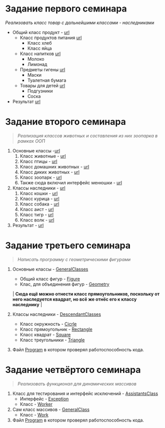 # Задание первого семинара
*Реализовать класс товар с дальнейшими классами - наследниками*
* Общий класс продукт - [url](Seminar1/Product.java)
    * Класс продуктов питания [url](Seminar1/Food.java)
        * Класс хлеб
        * Класс яйца
    * Класс напитков [url](Seminar1/Beverages.java)
        * Молоко
        * Лимонад
    * Предметы гигены [url](Seminar1/HygieneItems.java)
        * Маски
        * Туалетная бумага
    * Товары для детей [url](Seminar1/ChildrensGoods.java)
      * Подгузники
      * Соска
* Результат [url](Seminar1/Programm.java)
# Задание второго семинара
>*Реализация классов животных и составления из них зоопарка в рамках ООП*
1. Основные классы -[url](Seminar2/GeneralClass)
   1. Класс животные - [url](Seminar2/GeneralClass/Animal.java)
   2. Класс птицы - [url](Seminar2/GeneralClass/Bird.java)
   3. Класс домашних животных - [url](Seminar2/GeneralClass/Pet.java)
   4. Класс диких животных - [url](Seminar2/GeneralClass/WildAnimal.java)
   5. Класс зоопарк - [url](Seminar2/GeneralClass/Zoo.java)
   6. Также сюда включил интерфейс менюшки - [url](Seminar2/GeneralClass/ConsoleMenu.java) 
2. Классы наследники - [url](Seminar2/DescendantClasses)
   1. Класс кошки - [url](Seminar2/DescendantClasses/Cat.java)
   2. Класс курица - [url](Seminar2/DescendantClasses/Chicken.java)
   3. Класс собака - [url](Seminar2/DescendantClasses/Dog.java)
   4. Класс аист - [url](Seminar2/DescendantClasses/Stork.java)
   5. Класс тигр - [url](Seminar2/DescendantClasses/Tiger.java)
   6. Класс волк - [url](Seminar2/DescendantClasses/Wolf.java)
3. Результат - [url](Seminar2/Programm.java)
# Задание третьего семинара 
>*Написать программу с геометрическими фигурами*
1. Основные классы - [GeneralClasses](Seminar3/GeneralClasses)
   * Общий класс фигур - [Figure](Seminar3/GeneralClasses/Figure.java)
   * Клас, для объединения фигур - [Geometry](Seminar3/GeneralClasses/Geometry.java)
   
   | **Сюда ещё можно отнести класс прямоугольников, поскольку от него наследуется
        квадрат, но всё же отнёс его к классу наследнику** |
2. Классы наследники - [DescendantClasses](Seminar3/DescendantClasses)
   * Класс окружность - [Cicrle](Seminar3/DescendantClasses/Circle.java)
   * Класс прямоугольник - [Rectangle](Seminar3/DescendantClasses/Rectangle.java)
   * Класс квадрат - [Square](Seminar3/DescendantClasses/Square.java)
   * Класс треугольники - [Triangle](Seminar3/DescendantClasses/Triangle.java)
3. Файл [Program](Seminar3/Program.java) в котором проверял работоспособность кода.

# Задание четвёртого семинара
>*Реализовать функционал для динамических массивов*
1. Класс для тестирования и интерфейс исключений - [AssistantsClass](Seminar4/AssistantsClass)
   * Интерфейс - [Exception](Seminar4/AssistantsClass/Exception.java)
   * Класс - [Worker](Seminar4/AssistantsClass/Worker.java)
2. Сам класс массивов - [GeneralClass](Seminar4/GeneralClass)
   * Класс - [Work](Seminar4/GeneralClass/Work.java)
3. Файл [Program](Seminar4/Program.java) в котором проверял работоспособность кода.
